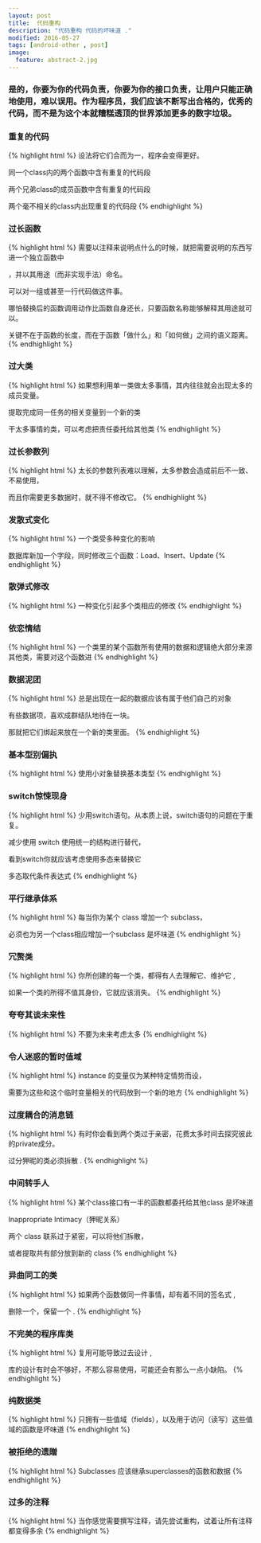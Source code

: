 ```yaml
---
layout: post
title:  代码重构
description: "代码重构 代码的坏味道 ."
modified: 2016-05-27
tags: [android-other , post]
image:
  feature: abstract-2.jpg
---
```


### 是的，你要为你的代码负责，你要为你的接口负责，让用户只能正确地使用，难以误用。作为程序员，我们应该不断写出合格的，优秀的代码，而不是为这个本就糟糕透顶的世界添加更多的数字垃圾。


### 重复的代码
{% highlight html %}
设法将它们合而为一，程序会变得更好。

同一个class内的两个函数中含有重复的代码段

两个兄弟class的成员函数中含有重复的代码段

两个毫不相关的class内出现重复的代码段
{% endhighlight %}

### 过长函数
{% highlight html %}
需要以注释来说明点什么的时候，就把需要说明的东西写进一个独立函数中

，并以其用途（而非实现手法）命名。

可以对一组或甚至一行代码做这件事。

哪怕替换后的函数调用动作比函数自身还长，只要函数名称能够解释其用途就可以。

关键不在于函数的长度，而在于函数「做什么」和「如何做」之间的语义距离。
{% endhighlight %}

### 过大类
{% highlight html %}
如果想利用单一类做太多事情，其内往往就会出现太多的成员变量。

提取完成同一任务的相关变量到一个新的类

干太多事情的类，可以考虑把责任委托给其他类
{% endhighlight %}

### 过长参数列
{% highlight html %}
太长的参数列表难以理解，太多参数会造成前后不一致、不易使用，

而且你需要更多数据时，就不得不修改它。
{% endhighlight %}

### 发散式变化
{% highlight html %}
一个类受多种变化的影响

数据库新加一个字段，同时修改三个函数：Load、Insert、Update
{% endhighlight %}

### 散弹式修改
{% highlight html %}
一种变化引起多个类相应的修改
{% endhighlight %}

### 依恋情结
{% highlight html %}
一个类里的某个函数所有使用的数据和逻辑绝大部分来源其他类，需要对这个函数进
{% endhighlight %}

### 数据泥团
{% highlight html %}
总是出现在一起的数据应该有属于他们自己的对象

有些数据项，喜欢成群结队地待在一块。

那就把它们绑起来放在一个新的类里面。
{% endhighlight %}

### 基本型别偏执
{% highlight html %}
使用小对象替换基本类型
{% endhighlight %}

### switch惊悚现身
{% highlight html %}
少用switch语句。从本质上说，switch语句的问题在于重复。

减少使用 switch 使用统一的结构进行替代，

看到switch你就应该考虑使用多态来替换它

多态取代条件表达式
{% endhighlight %}

### 平行继承体系
{% highlight html %}
每当你为某个 class 增加一个 subclass，

必须也为另一个class相应增加一个subclass 是坏味道
{% endhighlight %}

### 冗赘类
{% highlight html %}
你所创建的每一个类，都得有人去理解它、维护它 ,

如果一个类的所得不值其身价，它就应该消失。
{% endhighlight %}

### 夸夸其谈未来性
{% highlight html %}
不要为未来考虑太多
{% endhighlight %}

### 令人迷惑的暂时值域
{% highlight html %}
instance 的变量仅为某种特定情势而设，

需要为这些和这个临时变量相关的代码放到一个新的地方
{% endhighlight %}

### 过度耦合的消息链
{% highlight html %}
有时你会看到两个类过于亲密，花费太多时间去探究彼此的private成分。

过分狎昵的类必须拆散 .
{% endhighlight %}

### 中间转手人
{% highlight html %}
某个class接口有一半的函数都委托给其他class 是坏味道

Inappropriate Intimacy（狎昵关系）

两个 class 联系过于紧密，可以将他们拆散，

或者提取共有部分放到新的 class
{% endhighlight %}

### 异曲同工的类
{% highlight html %}
如果两个函数做同一件事情，却有着不同的签名式 ,

删除一个，保留一个 .
{% endhighlight %}

### 不完美的程序库类
{% highlight html %}
复用可能导致过去设计 ,

库的设计有时会不够好，不那么容易使用，可能还会有那么一点小缺陷。
{% endhighlight %}

### 纯数据类
{% highlight html %}
只拥有一些值域（fields），以及用于访问（读写〕这些值域的函数是坏味道
{% endhighlight %}

### 被拒绝的遗贈
{% highlight html %}
Subclasses 应该继承superclasses的函数和数据
{% endhighlight %}

### 过多的注释
{% highlight html %}
当你感觉需要撰写注释，请先尝试重构，试着让所有注释都变得多余
{% endhighlight %}

